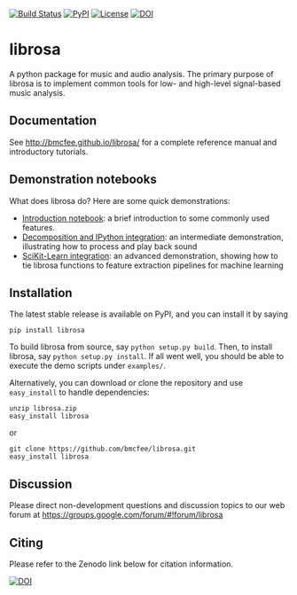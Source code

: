 [![Build Status](https://travis-ci.org/bmcfee/librosa.png)](http://travis-ci.org/bmcfee/librosa)
[![PyPI](https://img.shields.io/pypi/v/librosa.svg)](https://pypi.python.org/pypi/librosa)
[![License](https://img.shields.io/pypi/l/librosa.svg)](https://github.com/bmcfee/librosa/blob/master/LICENSE)
[![DOI](https://zenodo.org/badge/doi/10.5072/zenodo.12714.png)](http://dx.doi.org/10.5072/zenodo.12714)

librosa
=======
A python package for music and audio analysis.  The primary purpose of librosa is to implement common tools for low- and high-level signal-based music analysis.


Documentation
-------------
See http://bmcfee.github.io/librosa/ for a complete reference manual and introductory tutorials.


Demonstration notebooks
-----------------------
What does librosa do?  Here are some quick demonstrations:

* [Introduction notebook](http://nbviewer.ipython.org/github/bmcfee/librosa/blob/master/examples/LibROSA%20demo.ipynb): a brief introduction to some commonly used features.
* [Decomposition and IPython integration](http://nbviewer.ipython.org/github/bmcfee/librosa/blob/master/examples/LibROSA%20audio%20effects%20and%20playback.ipynb): an intermediate demonstration, illustrating how to process and play back sound
* [SciKit-Learn integration](http://nbviewer.ipython.org/github/bmcfee/librosa/blob/master/examples/LibROSA%20sklearn%20feature%20pipeline.ipynb): an advanced demonstration, showing how to tie librosa functions to feature extraction pipelines for machine learning


Installation
------------

The latest stable release is available on PyPI, and you can install it by saying 
```
pip install librosa
```

To build librosa from source, say `python setup.py build`.
Then, to install librosa, say `python setup.py install`.
If all went well, you should be able to execute the demo scripts under `examples/`.

Alternatively, you can download or clone the repository and use `easy_install` to handle dependencies:

```
unzip librosa.zip
easy_install librosa
```
or
```
git clone https://github.com/bmcfee/librosa.git
easy_install librosa
```


Discussion
----------

Please direct non-development questions and discussion topics to our web forum at 
https://groups.google.com/forum/#!forum/librosa 


Citing
------

Please refer to the Zenodo link below for citation information.

[![DOI](https://zenodo.org/badge/doi/10.5072/zenodo.12714.png)](http://dx.doi.org/10.5072/zenodo.12714)

